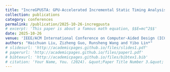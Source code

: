 ```yaml
---
title: "IncreGPUSTA: GPU-Accelerated Incremental Static Timing Analysis for Iterative Design Flows"
collection: publications
category: conferences
permalink: /publication/2025-10-26-incregpusta
# excerpt: 'This paper is about a famous math equation, $$E=mc^2$$'
date: 2025-10-26
venue: 'IEEE/ACM International Conference on Computer-Aided Design (ICCAD), Munich, Germany, Oct, 2025.'
authors: "Haichuan Liu, Zizheng Guo, Runsheng Wang and Yibo Lin*"
# slidesurl: 'http://academicpages.github.io/files/slides1.pdf'
# paperurl: 'http://academicpages.github.io/files/paper1.pdf'
# bibtexurl: 'http://academicpages.github.io/files/bibtex1.bib'
# citation: 'Your Name, You. (2024). &quot;Paper Title Number 3.&quot; <i>GitHub Journal of Bugs</i>. 1(3).'
---
```


